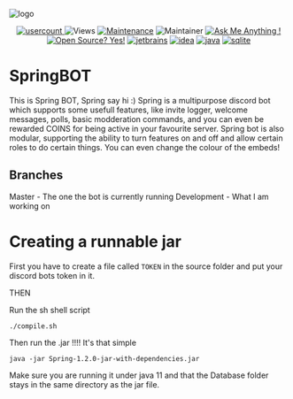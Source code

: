 ![logo](https://imgur.com/q2Y6QEw.jpg)

<div align="center">

[server-invite]: https://discord.gg/65mmyX8QEn
[usercount]: https://canary.discord.com/api/guilds/867101984888061952/widget.png
[viewcounter]: https://hitcounter.pythonanywhere.com/count/tag.svg?url=https://github.com/4l3xh4n53n/SpringBOT
[jetbrains-badge]: https://img.shields.io/badge/Powered%20by%20JetBrains-gray.svg?logo=webstorm
[jetbrains-url]: https://www.jetbrains.com/?from=switchblade/
[idea-url]: https://www.jetbrains.com/idea/download/#section=windows
[java-url]: https://www.java.com/en/
[sqlite-url]: https://www.sqlite.org/index.html

[ ![usercount][] ][server-invite]
![Views][viewcounter]
[![Maintenance](https://img.shields.io/badge/Maintained%3F-yes-green.svg)](https://GitHub.com/4l3xh4n53n/SpringBOT/graphs/commit-activity)
![Maintainer](https://img.shields.io/badge/maintainer-4l3xh4n53n-blue)
[![Ask Me Anything !](https://img.shields.io/badge/Ask%20me-anything-1abc9c.svg)][server-invite]
[![Open Source? Yes!](https://badgen.net/badge/Open%20Source%20%3F/Yes%21/blue?icon=github)](https://github.com/Naereen/badges/)
[![jetbrains][jetbrains-badge]][jetbrains-url]
[![idea](https://img.shields.io/badge/IntelliJIDEA-000000.svg?style=for-the-badge&logo=intellij-idea&logoColor=white)][idea-url]
[![java](https://img.shields.io/badge/Java-ED8B00?style=for-the-badge&logo=java&logoColor=white)][java-url]
[![sqlite](https://img.shields.io/badge/SQLite-07405E?style=for-the-badge&logo=sqlite&logoColor=white)][sqlite-url]
</div>


# SpringBOT
This is Spring BOT, Spring say hi :) Spring is a multipurpose discord bot which supports some usefull features, like invite logger, welcome messages, polls, basic modderation commands, and you can even be rewarded COINS for being active in your favourite server.
Spring bot is also modular, supporting the ability to turn features on and off and allow certain roles to do certain things. You can even change the colour of the embeds!

## Branches
Master - The one the bot is currently running
Development - What I am working on

# Creating a runnable jar

First you have to create a file called `TOKEN` in the source folder and put your discord bots token in it.

THEN

Run the sh shell script
```
./compile.sh
```
Then run the .jar !!!! It's that simple
```
java -jar Spring-1.2.0-jar-with-dependencies.jar
```
Make sure you are running it under java 11 and that the Database folder stays in the same directory as the jar file.